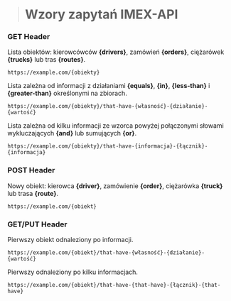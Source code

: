 > # Wzory zapytań IMEX-API

### GET Header

Lista obiektów: kierowcówców **{drivers}**, zamówień **{orders}**, ciężarówek **{trucks}** lub tras **{routes}**.  
```
https://example.com/{obiekty}
```  

Lista zależna od informacji z działaniami **{equals}**, **{in}**, **{less-than}** i **{greater-than}** określonymi na zbiorach.  
```
https://example.com/{obiekty}/that-have-{własność}-{działanie}-{wartość}
```

Lista zależna od kilku informacji ze wzorca powyżej połączonymi słowami wykluczających **{and}** lub sumujących **{or}**.  
```
https://example.com/{obiekty}/that-have-{informacja}-{łącznik}-{informacja}
```

### POST Header

Nowy obiekt: kierowca **{driver}**, zamówienie **{order}**, ciężarówka **{truck}** lub trasa **{route}**.  
```
https://example.com/{obiekt}
```

### GET/PUT Header

Pierwszy obiekt odnaleziony po informacji.  
```
https://example.com/{obiekt}/that-have-{własność}-{działanie}-{wartość}
```

Pierwszy odnaleziony po kilku informacjach.  
```
https://example.com/{obiekt}/that-have-{that-have}-{łącznik}-{that-have}
```
